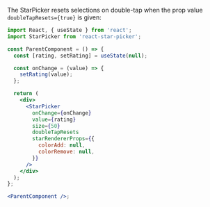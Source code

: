 The StarPicker resets selections on double-tap when the prop value `doubleTapResets={true}` is given:

```jsx a
import React, { useState } from 'react';
import StarPicker from 'react-star-picker';

const ParentComponent = () => {
  const [rating, setRating] = useState(null);

  const onChange = (value) => {
    setRating(value);
  };

  return (
    <div>
      <StarPicker
        onChange={onChange}
        value={rating}
        size={50}
        doubleTapResets
        starRendererProps={{
          colorAdd: null,
          colorRemove: null,
        }}
      />
    </div>
  );
};

<ParentComponent />;
```
